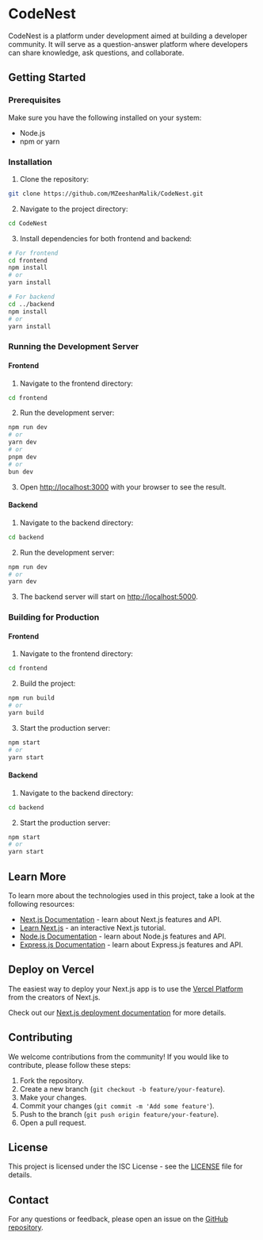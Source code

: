 # CodeNest

CodeNest is a platform under development aimed at building a developer community. It will serve as a question-answer platform where developers can share knowledge, ask questions, and collaborate.

## Getting Started

### Prerequisites

Make sure you have the following installed on your system:

- Node.js
- npm or yarn

### Installation

1. Clone the repository:

```bash
git clone https://github.com/MZeeshanMalik/CodeNest.git
```

2. Navigate to the project directory:

```bash
cd CodeNest
```

3. Install dependencies for both frontend and backend:

```bash
# For frontend
cd frontend
npm install
# or
yarn install

# For backend
cd ../backend
npm install
# or
yarn install
```

### Running the Development Server

#### Frontend

1. Navigate to the frontend directory:

```bash
cd frontend
```

2. Run the development server:

```bash
npm run dev
# or
yarn dev
# or
pnpm dev
# or
bun dev
```

3. Open [http://localhost:3000](http://localhost:3000) with your browser to see the result.

#### Backend

1. Navigate to the backend directory:

```bash
cd backend
```

2. Run the development server:

```bash
npm run dev
# or
yarn dev
```

3. The backend server will start on [http://localhost:5000](http://localhost:5000).

### Building for Production

#### Frontend

1. Navigate to the frontend directory:

```bash
cd frontend
```

2. Build the project:

```bash
npm run build
# or
yarn build
```

3. Start the production server:

```bash
npm start
# or
yarn start
```

#### Backend

1. Navigate to the backend directory:

```bash
cd backend
```

2. Start the production server:

```bash
npm start
# or
yarn start
```

## Learn More

To learn more about the technologies used in this project, take a look at the following resources:

- [Next.js Documentation](https://nextjs.org/docs) - learn about Next.js features and API.
- [Learn Next.js](https://nextjs.org/learn) - an interactive Next.js tutorial.
- [Node.js Documentation](https://nodejs.org/en/docs/) - learn about Node.js features and API.
- [Express.js Documentation](https://expressjs.com/) - learn about Express.js features and API.

## Deploy on Vercel

The easiest way to deploy your Next.js app is to use the [Vercel Platform](https://vercel.com/new?utm_medium=default-template&filter=next.js&utm_source=create-next-app&utm_campaign=create-next-app-readme) from the creators of Next.js.

Check out our [Next.js deployment documentation](https://nextjs.org/docs/app/building-your-application/deploying) for more details.

## Contributing

We welcome contributions from the community! If you would like to contribute, please follow these steps:

1. Fork the repository.
2. Create a new branch (`git checkout -b feature/your-feature`).
3. Make your changes.
4. Commit your changes (`git commit -m 'Add some feature'`).
5. Push to the branch (`git push origin feature/your-feature`).
6. Open a pull request.

## License

This project is licensed under the ISC License - see the [LICENSE](LICENSE) file for details.

## Contact

For any questions or feedback, please open an issue on the [GitHub repository](https://github.com/MZeeshanMalik/CodeNest/issues).
